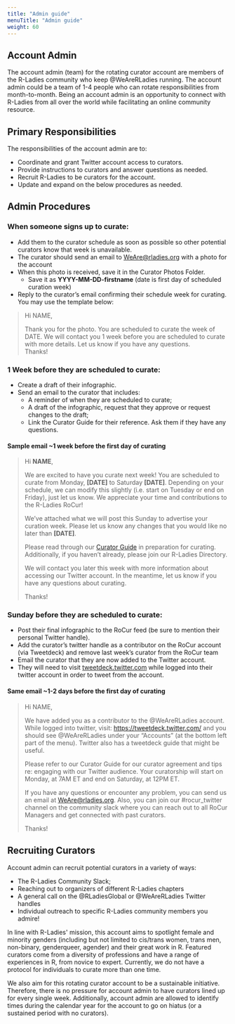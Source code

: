 ```yaml
---
title: "Admin guide"
menuTitle: "Admin guide"
weight: 60
---
```


## Account Admin  

The account admin (team) for the rotating curator account are members of the R-Ladies community who keep @WeAreRLadies running. The account admin could be a team of 1-4 people who can rotate responsibilities from month-to-month. Being an account admin is an opportunity to connect with R-Ladies from all over the world while facilitating an online community resource.     

## Primary Responsibilities  

The responsibilities of the account admin are to:  
* Coordinate and grant Twitter account access to curators.
* Provide instructions to curators and answer questions as needed.  
* Recruit R-Ladies to be curators for the account.  
* Update and expand on the below procedures as needed.   

## Admin Procedures  

### When someone signs up to curate:    
* Add them to the curator schedule as soon as possible so other potential curators know that week is unavailable.  
* The curator should send an email to WeAre@rladies.org with a photo for the account  
* When this photo is received, save it in the Curator Photos Folder.  
  - Save it as **YYYY-MM-DD-firstname** (date is first day of scheduled curation week)  
* Reply to the curator’s email confirming their schedule week for curating. You may use the template below:  

>Hi NAME,
>
>Thank you for the photo. You are scheduled to curate the week of DATE. We will contact you 1 week before you are scheduled to curate with more details. Let us know if you have any questions.   
>Thanks!


### 1 Week before they are scheduled to curate:  
* Create a draft of their infographic.  
* Send an email to the curator that includes:  
  - A reminder of when they are scheduled to curate;  
  - A draft of the infographic, request that they approve or request changes to the draft;  
  - Link the Curator Guide for their reference. Ask them if they have any questions.  

#### Sample email ~1 week before the first day of curating

>Hi **NAME**,
>
>We are excited to have you curate next week! You are scheduled to curate from Monday, **[DATE]** to Saturday **[DATE]**. Depending on your schedule, we can modify this slightly (i.e. start on Tuesday or end on Friday), just let us know. We appreciate your time and contributions to the R-Ladies RoCur!
>
>We’ve attached what we will post this Sunday to advertise your curation week. Please let us know any changes that you would like no later than **[DATE]**.
>
>Please read through our [Curator Guide](https://guide.rladies.org/rocur/guide/) in preparation for curating. Additionally, if you haven’t already, please join our R-Ladies Directory.
>
>We will contact you later this week with more information about accessing our Twitter account. In the meantime, let us know if you have any questions about curating.
>
>Thanks!


### Sunday before they are scheduled to curate:   
* Post their final infographic to the RoCur feed (be sure to mention their personal Twitter handle).  
* Add the curator’s twitter handle as a contributor on the RoCur account (via Tweetdeck) and remove last week’s curator from the RoCur team  
* Email the curator that they are now added to the Twitter account.  
* They will need to visit [tweetdeck.twitter.com](https://tweetdeck.twitter.com/) while logged into their twitter account in order to tweet from the account.  

#### Same email ~1-2 days before the first day of curating

>Hi NAME,
>
>We have added you as a contributor to the @WeAreRLadies account. While logged into twitter, visit: https://tweetdeck.twitter.com/ and you should see @WeAreRLadies under your “Accounts” (at the bottom left part of the menu). Twitter also has a tweetdeck guide that might be useful.  
>
>Please refer to our Curator Guide for our curator agreement and tips re: engaging with our Twitter audience. Your curatorship will start on Monday, at 7AM ET and end on Saturday, at 12PM ET.  
>
>If you have any questions or encounter any problem, you can send us an email at WeAre@rladies.org. Also, you can join our #rocur_twitter channel on the community slack where you can reach out to all RoCur Managers and get connected with past curators.  
>
>Thanks!  

## Recruiting Curators  

Account admin can recruit potential curators in a variety of ways:  
* The R-Ladies Community Slack;  
* Reaching out to organizers of different R-Ladies chapters   
* A general call on the @RLadiesGlobal or @WeAreRLadies Twitter handles  
* Individual outreach to specific R-Ladies community members you admire!  

In line with R-Ladies' mission, this account aims to spotlight female and minority genders (including but not limited to cis/trans women, trans men, non-binary, genderqueer, agender) and their great work in R. Featured curators come from a diversity of professions and have a range of experiences in R, from novice to expert. Currently, we do not have a protocol for individuals to curate more than one time.  

We also aim for this rotating curator account to be a sustainable initiative. Therefore, there is no pressure for account admin to have curators lined up for every single week. Additionally, account admin are allowed to identify times during the calendar year for the account to go on hiatus (or a sustained period with no curators).
